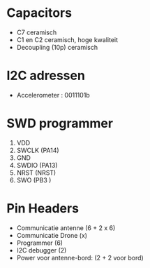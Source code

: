 # Capacitors
- C7 ceramisch
- C1 en C2 ceramisch, hoge kwaliteit
- Decoupling (10p) ceramisch

# I2C adressen
- Accelerometer : 0011101b

# SWD programmer
1. VDD
2. SWCLK (PA14)
3. GND
4. SWDIO (PA13)
5. NRST  (NRST)
6. SWO   (PB3 )

# Pin Headers
- Communicatie antenne (6 + 2 x 6)
- Communicatie Drone (x)
- Programmer (6)
- I2C debugger (2)
- Power voor antenne-bord: (2 + 2 voor bord)
